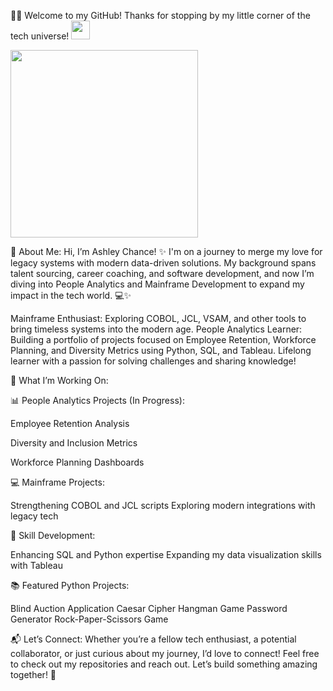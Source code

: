 👋🏾 Welcome to my GitHub!
Thanks for stopping by my little corner of the tech universe!
<img src="https://raw.githubusercontent.com/MartinHeinz/MartinHeinz/master/wave.gif" width="30px">

<img src="https://media.giphy.com/media/3o72F2fmqq8uYg6VdC/giphy.gif" width="300px">

🌟 About Me:
Hi, I’m Ashley Chance! ✨
I'm on a journey to merge my love for legacy systems with modern data-driven solutions. My background spans talent sourcing, career coaching, and software development, and now I’m diving into People Analytics and Mainframe Development to expand my impact in the tech world. 💻✨

Mainframe Enthusiast: Exploring COBOL, JCL, VSAM, and other tools to bring timeless systems into the modern age.
People Analytics Learner: Building a portfolio of projects focused on Employee Retention, Workforce Planning, and Diversity Metrics using Python, SQL, and Tableau.
Lifelong learner with a passion for solving challenges and sharing knowledge!

🎯 What I’m Working On:

📊 People Analytics Projects (In Progress):

Employee Retention Analysis

Diversity and Inclusion Metrics

Workforce Planning Dashboards

💻 Mainframe Projects:

Strengthening COBOL and JCL scripts
Exploring modern integrations with legacy tech

🔧 Skill Development:

Enhancing SQL and Python expertise
Expanding my data visualization skills with Tableau

📚 Featured Python Projects:

Blind Auction Application
Caesar Cipher
Hangman Game
Password Generator
Rock-Paper-Scissors Game

📬 Let’s Connect:
Whether you’re a fellow tech enthusiast, a potential collaborator, or just curious about my journey, I’d love to connect! Feel free to check out my repositories and reach out. Let’s build something amazing together! 💌





